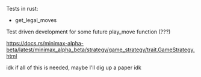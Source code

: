 Tests in rust:
* get_legal_moves

Test driven development for some future play_move function (???)

https://docs.rs/minimax-alpha-beta/latest/minimax_alpha_beta/strategy/game_strategy/trait.GameStrategy.html

idk if all of this is needed, maybe I'll dig up a paper idk
